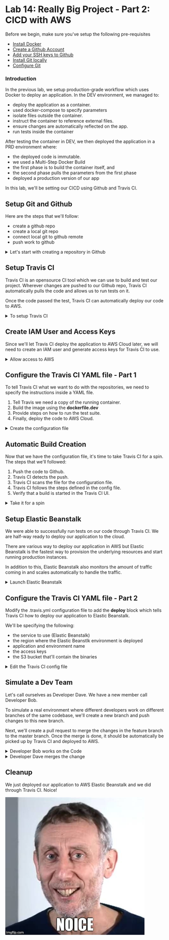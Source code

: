 # Lab 14: Really Big Project - Part 2: CICD with AWS


Before we begin, make sure you've setup the following pre-requisites

  - [Install Docker](../pages/01-Pre-requisites/labs-docker-pre-requisites/README.md)
  - [Create a Github Account](../pages/01-Pre-requisites/labs-optional-tools/README.md)
  - [Add your SSH keys to Github](../pages/01-Pre-requisites/labs-optional-tools/README.md)
  - [Install Git locally](../pages/01-Pre-requisites/labs-optional-tools/README.md)
  - [Configure Git](../pages/01-Pre-requisites/labs-optional-tools/README.md)
  <!-- - [Install Go](../README.md#pre-requisites) -->

### Introduction

In the previous lab, we setup production-grade workflow which uses Docker to deploy an application. In the DEV environment, we managed to:

- deploy the application as a container.
- used docker-compose to specify parameters 
- isolate files outside the container.
- instruct the container to reference external files.
- ensure changes are automatically reflected on the app.
- run tests inside the container

After testing the container in DEV, we then deployed the application in a PRD environment where:

- the deployed code is immutable.
- we used a Multi-Step Docker Build
- the first phase is to build the container itself, and
- the second phase pulls the parameters from the first phase
- deployed a production version of our app

In this lab, we'll be setting our CICD using Github and Travis CI.

## Setup Git and Github

Here are the steps that we'll follow:

- create a github repo
- create a local git repo 
- connect local git to github remote
- push work to github

<details><summary> Let's start with creating a repository in Github </summary>
<br> 

We'll be following this link on [how to setup a new public repository in Github](https://docs.github.com/en/repositories/creating-and-managing-repositories/creating-a-new-repository). I've created **testrepo2** for this lab.

![](../Images/lab14testrepo2usrenasurena.png)  

Copy the SSH link. We'll be using this later.

![](../Images/lab14testrepoworkinglink.png)  

In your terminal, go to the project directory that we used in the previous lab.

```bash
$ cd ~/lab13/proj-eden-frontend
```

Initialize git.

```bash
$ git init
```

Create the .gitignore file and specify the files that shouldn't be pushed to the remote Github repository.

```bash
$ cat > .gitignore

node_modules
```

Create a simple README.md.

```bash
$ cat > README.md

# testrepo2 - Docker-react lab

This repo is for my containerized React application
```

Stage all of the files in our project directory and commit with the message "Initial commit".

```bash
$ git add -A; git commit -m "Initial commit" 
```

We'll now connect these repo to our remote Github repo.

```bash
$ git remote add origin git@github.com:joseeden/testrepo2.git
```

Verify.

```bash
$ git remote -v 
```

Push the files onto our remote Github repo.

```bash
$ git push --set-upstream origin master 
```

Back at Github, refresh the page to see all the files pushed.

![](../Images/lab14filespushed.png)  

</details>


## Setup Travis CI 

Travis CI is an opensource CI tool which we can use to build and test our project. Wherever changes are pushed to our Github repo, Travis CI automatically pulls the code and allows us to run tests on it.

Once the code passed the test, Travis CI can automatically deploy our code to AWS.

<details><summary> To setup Travis CI </summary>
<br>

Go to the [Travis CI site](https://app.travis-ci.com/signup) and sign up using your SCM account. Choose **Sign up with Github**.

![](../Images/lab14signuptravisci.png)  

In the next page, choose **Authorize Travis CI.**
You may need to confirm your account through the email sent to your email address.

In the upper right, click your profile avatar and select Settings. 

We will need to select a plan before we can use Travis CI. Choose the **Free Trial plan** and fill up your personal details. A valid credit/debit card number is also needed to proceed. 

![](../Images/lab14selectfreeplantravisci.png)  

In the Repositories tab, click the green **Activate** button to integrate Travis CI with your Github account. In the next page, click **Approve and install.**

![](../Images/lab14travisciactivate.png)  

Click on the Dashboard tab at the top to view all the Github repositories that are synced with Travis CI.

</details>

## Create IAM User and Access Keys 

Since we'll let Travis CI deploy the application to AWS Cloud later, we will need to create an IAM user and generate access keys for Travis CI to use.

<details><summary> Allow access to AWS </summary>
<br> 

Log in to your AWS account and search for the IAM page. In the left panel, select Users and then click Add users.

Field | Use this value
:---------:|:----------:
 Username | travis-ci-beanstalk
 Select AWS access type | Access key - programmatic access
 Set permissions | Attach existing policies directly
 Filter policies | AdministratorAccess-AWSElasticBeanstalk

Click **Review** and then **Create user.**

In the next page, click the Download .csv file to download the access keys. We'll be using this later when we deploy our application to the cloud.


</details>


## Configure the Travis CI YAML file - Part 1 

To tell Travis CI what we want to do with the repositories, we need to specify the instructions inside a YAML file.

1. Tell Travis we need a copy of the running container.
2. Build the image using the **dockerfile.dev** 
3. Provide steps on how to run the test suite.
4. Finally, deploy the code to AWS Cloud.

<details><summary> Create the configuration file </summary>
<br> 

A little note here: the file should have the filename **".travis.yml**, with the leading ".".

```bash
sudo: required

services:
  - docker

before_install:
  - docker build -t react-app -f dockerfile.dev .

script:
  - docker run -e CI=true react-app npm run test
```

The **sudo:required** tells Travis to use superuser permissions to run Docker.

The **services** block ensures that the a copy of the Docker CLI is installed.

The **before_install** block specifies the commands that need to be run. In this case, we'll need the image built before a container can be ran. Note that we also tagged the image with the label "react-app".

The **script** block defines the command that we need to run the test suite. Recall the "npm run test" command. This actually requires an input from the user. Since we'll be automating this step, a workaround that we can use is to add the environment variable "CI=true".

This will force the Jest library to run in CI-mode and tests will only run once instead of launching the watcher window which prompts the user for an input. To learn more, check out this [page](https://create-react-app.dev/docs/running-tests/#linux-macos-bash).

**If build fails with "rakefile not found" error"

If you encounter this error message, you may try to set the language property at the top of the Travis CI config file.

```bash
language: generic  
```

</details>

## Automatic Build Creation

Now that we have the configuration file, it's time to take Travis CI for a spin. The steps that we'll followed:

1. Push the code to Github.
2. Travis CI detects the push.
3. Travis CI scans the file for the configuration file.
4. Travis CI follows the steps defined in the config file.
5. Verify that a build is started in the Travis CI UI.

<details><summary> Take it for a spin </summary>
<br>

Push the changes to Github.

```bash
$ git add -A; git commit -m "Added travis yml file"; git push 
```

Back at the Travis CI dashboard, we'll see that a build is started. Click the repository name to see the build process.

![](../Images/lab14buildsuccess.png)  

We can see how long the build ran. We can also see logs in the **Job log** tab.

![](../Images/lab14buildlogs.png)  

To check out the builds that was started, click **Build History**. I ran to an error during the first build because Travis CI can't find the package.json file in the repository. I previously excluded this file from being pushed to the Github by adding it in the .gitignore file.

![](../Images/lab14buildhistory.png)  

</details>

## Setup Elastic Beanstalk 

We were able to successfully run tests on our code through Travis CI. We are half-way ready to deploy our application to the cloud.

There are various way to deploy our application in AWS but Elastic Beanstalk is the fastest way to provision the underlying resources and start running production instances. 

In addition to this, Elastic Beanstalk also monitors the amount of traffic coming in and scales automatically to handle the traffic.

<details><summary> Launch Elastic Beanstalk </summary>
<br>

When you create an environment using Elastic Beanstalk, it will provision the following for us:

- an EC2 instance where we'll deploy the app
- a load balancer that handles all the requests
- an S3 bucket that will contain all the binaries

To start using Elastic Beanstalk, log in to your AWS account and search for the Elastic Beanstalk page. Make sure that you're on the Singapore region (ap-southeast-1). 

Click **Create Application**. If prompted, choose **Web server** environment. Fill in the fields with these details:

Fields | Use this value |
:---------:|:----------:|
 Application name | react-app
 Platform | Docker 
 Application code | Sample application

Once you're done with the configuration, click **Create application**.

Back at the Environments tab, we can see the environment that we just created. To view the sample application deployed, click the URL.

![](../Images/lab14elasticbeanstalksampledeployapp.png)  

It should open a new tab with this display.

![](../Images/lab14sampleappblueelasticbeanstalk.png)  

We've mentioned that Elastic Beanstalk also generates an S3 bucket for the binaries. If you've ran Elastic Beanstalk in the Singapore region before, then the S3 bucket already exists. 

Elastic Beanstalk doesn't create a new bucket for every environment. It only creates a single bucket for Elastic Beanstalk per region.

To check the S3 bucket created by Elastic Beanstalk, go to the S3 console > bucket, and search for "beanstalk". We will be using the bucket name when we configure the Travis CI YAML file again.

![](../Images/lab14s3bucketname.png)  


</details>

## Configure the Travis CI YAML file - Part 2

Modify the .travis.yml configuration file to add the **deploy** block which tells Travis CI how to deploy our application to Elastic Beanstalk.

We'll be specifying the following:
- the service to use (Elastic Beanstalk)
- the region where the Elastic Beanstlk environment is deployed
- application and environment name
- the access keys 
- the S3 bucket that'll contain the binaries

<details><summary> Edit the Travis CI config file </summary>
<br>

Edit the .travis.yml file. Notice that for the access keys, we used variables.

```bash
sudo: required

services:
  - docker

before_install:
  - docker build -t react-app -f dockerfile.dev .

script:
  - docker run -e CI=true react-app npm run test

deploy:
  provider: elasticbeanstalk
  region: "ap-southeast-1"
  app: "react-app-1"
  env: "react-app-1-env"
  bucket_name: "elasticbeanstalk-ap-southeast-1-848587260896"
  bucket_path: "react-app-1"
  on: 
    branch: master
  # edge: true 
  access_key_id: $AWS_ACCESS_KEY
  secret_access_key: $AWS_SECRET_KEY
```

We will define this variables in the Travis CI console. Go to the Dashboard and select the repository. Then click the **More options** dropdown bar at the right and select **Settings.**

![](../Images/lab14setenvvarintestrepo.png)  

Scroll down to the **Environment variables** section and add the variables. Make sure untoggle the "DISPLAY VALUE IN BUILD LOG".

Name | Value | Branch
---------|----------|---------
 AWS_ACCESS_KEY | AKIAxxxxxxxxx | master
 AWS_SECRET_KEY | ABCDxxxxxxxxx | master

![](../Images/lab14envvarsetthetwokeys.png)  

Back at the terminal, commit the file and push it to Github.

```bash
$ git add -A; git commit m "Added fresh config"; git push 
```

Check the Travis CI again. A new build should be started. This will take a few minutes to run.

![](../Images/lab14addedconfigpushedandtetedintravis.png)  

Scroll down at the Job log section. If the build finished successfully, you should see this message.

![](../Images/lab14travisbuildscuess.png)  

Yes, even though the Travis CI showed it successfully finished the build, the application was not actually deployed onto the Elastic Beanstalk environment.

![](../Images/lab14ebstalkfaileddeployeveniftravispass.png)  

</details>


## Simulate a Dev Team 

Let's call ourselves as Developer Dave. We have a new member call Developer Bob.

To simulate a real environment where different developers work on different branches of the same codebase, we'll create a new branch and push changes to this new branch.

Next, we'll create a pull request to merge the changes in the feature branch to the master branch. Once the merge is done, it should be automatically be picked up by Travis CI and deployed to AWS.

<details><summary> Developer Bob works on the Code </summary>
<br>

Start with creating the feature branch and switching to that new branch.

```bash
$ git checkout -b feature-bob
```
```bash
$ git branch 
```

Edit the src/App.js using vim. Type in ":set nu" to display the line number.

```bash
$ vim src/App.js 
```
```bash
:set nu  
```

In line 18, remove:

```bash
Learn React 
```

and replace it with:

```bash
Learn Devops now.
```

Commit and push the change to Github.

```bash
$ git add -A; git commit -m "Edited file at 2nd branch"
$ git push origin feature-bob 
```

Go to your Github repo. You should see a new notification. Click Compare and pull request.

![](../Images/lab14comparepush.png)  

In the next page, we can add a comment. Once you're done, click Create pull request.

![](../Images/lab14createpullrequest.png)  

Back at the Travis CI, we'll see that the pull request was detected.

![](../Images/lab14pullrequestpickedupbytravisci.png)  

</details>

<details><summary> Developer Dave merges the change </summary>
 
Back at the Github repo, we can click the **Merge request** once the builds are done running.

![](../Images/lab14goodtomerge.png)  

We can now delete the branch.

![](../Images/lab14mergeddeletebranchnow.png)  

Back at Travis CI, we see the new build.

![](../Images/lab14traviscisucessbuildmerge.png)  

</details>


## Cleanup

We just deployed our application to AWS Elastic Beanstalk and we did through Travis CI. Noice!

![](../Images/lab14noice.png)  


